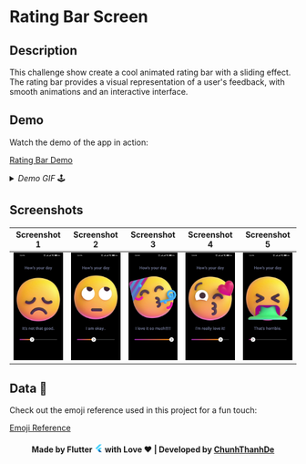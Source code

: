 # Rating Bar Screen

## Description

This challenge show create a cool animated rating bar with a sliding effect. The rating bar provides a visual representation of a user's feedback, with smooth animations and an interactive interface.

## Demo

Watch the demo of the app in action:

[Rating Bar Demo](https://youtube.com/shorts/YF_nQpT840o)

<details>
  <summary> <em> Demo GIF </em> 🕹️ </summary>
  <div align="center">
    <img src="media/rating-bar.gif" alt="Demo GIF" style="max-height: 400px; width: auto;"/>
  </div>
</details>

## Screenshots

| Screenshot 1 | Screenshot 2 | Screenshot 3 | Screenshot 4 | Screenshot 5 |
| ------------ | ------------ | ------------ | ------------ | ------------ |
| ![Screen 1](media/screen1.jpg) | ![Screen 2](media/screen2.jpg) | ![Screen 3](media/screen3.jpg) | ![Screen 4](media/screen4.jpg) | ![Screen 5](media/screen5.jpg) |



## Data 🤒

Check out the emoji reference used in this project for a fun touch:

[Emoji Reference](https://clipchamp.com/collection/522785f5-World-Emoji-Day/element/all/)

<div align="center">

#### Made by Flutter <img src="https://raw.githubusercontent.com/Flutter-Journey/.github/refs/heads/main/media/flutter_icon.png" height="15"> with Love ❤️ | Developed by [ChunhThanhDe](https://github.com/chunhthanhde)

</div>
